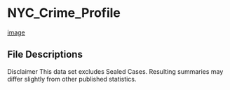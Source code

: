 # NYC_Crime_Profile
[image](https://github.com/masonlonoff/NYC_Inmate_Profile/assets/117112918/80ac0d57-a5ad-4d6b-9021-bb24ce845cdb)


## File Descriptions 

Disclaimer
This data set excludes Sealed Cases. Resulting summaries may differ slightly from other published statistics.
